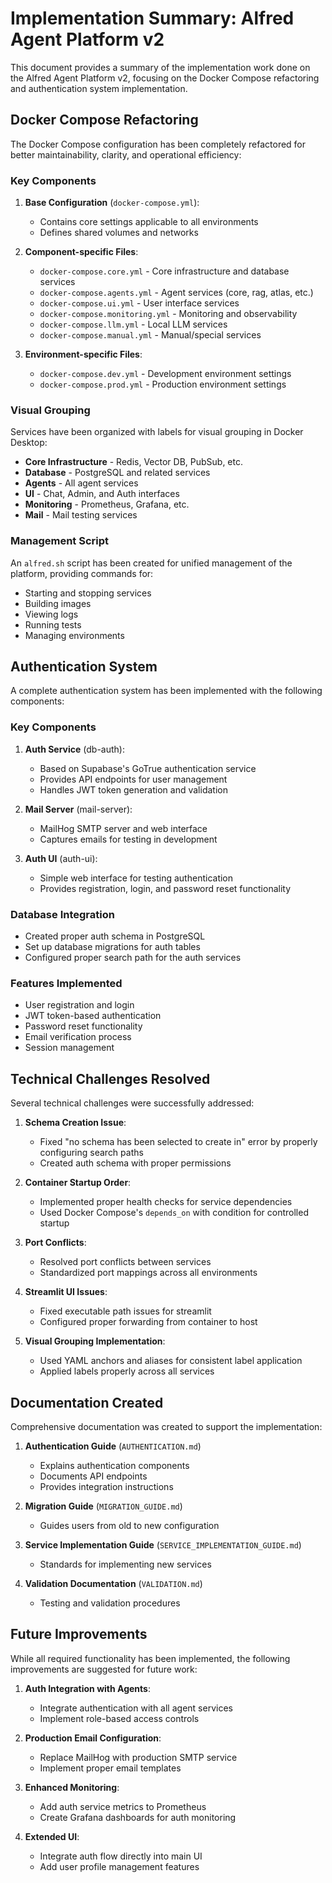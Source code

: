# Implementation Summary: Alfred Agent Platform v2

This document provides a summary of the implementation work done on the Alfred Agent Platform v2, focusing on the Docker Compose refactoring and authentication system implementation.

## Docker Compose Refactoring

The Docker Compose configuration has been completely refactored for better maintainability, clarity, and operational efficiency:

### Key Components

1. **Base Configuration** (`docker-compose.yml`):
   - Contains core settings applicable to all environments
   - Defines shared volumes and networks

2. **Component-specific Files**:
   - `docker-compose.core.yml` - Core infrastructure and database services
   - `docker-compose.agents.yml` - Agent services (core, rag, atlas, etc.)
   - `docker-compose.ui.yml` - User interface services
   - `docker-compose.monitoring.yml` - Monitoring and observability
   - `docker-compose.llm.yml` - Local LLM services
   - `docker-compose.manual.yml` - Manual/special services

3. **Environment-specific Files**:
   - `docker-compose.dev.yml` - Development environment settings
   - `docker-compose.prod.yml` - Production environment settings

### Visual Grouping

Services have been organized with labels for visual grouping in Docker Desktop:

- **Core Infrastructure** - Redis, Vector DB, PubSub, etc.
- **Database** - PostgreSQL and related services
- **Agents** - All agent services
- **UI** - Chat, Admin, and Auth interfaces
- **Monitoring** - Prometheus, Grafana, etc.
- **Mail** - Mail testing services

### Management Script

An `alfred.sh` script has been created for unified management of the platform, providing commands for:
- Starting and stopping services
- Building images
- Viewing logs
- Running tests
- Managing environments

## Authentication System

A complete authentication system has been implemented with the following components:

### Key Components

1. **Auth Service** (db-auth):
   - Based on Supabase's GoTrue authentication service
   - Provides API endpoints for user management
   - Handles JWT token generation and validation

2. **Mail Server** (mail-server):
   - MailHog SMTP server and web interface
   - Captures emails for testing in development

3. **Auth UI** (auth-ui):
   - Simple web interface for testing authentication
   - Provides registration, login, and password reset functionality

### Database Integration

- Created proper auth schema in PostgreSQL
- Set up database migrations for auth tables
- Configured proper search path for the auth services

### Features Implemented

- User registration and login
- JWT token-based authentication
- Password reset functionality
- Email verification process
- Session management

## Technical Challenges Resolved

Several technical challenges were successfully addressed:

1. **Schema Creation Issue**:
   - Fixed "no schema has been selected to create in" error by properly configuring search paths
   - Created auth schema with proper permissions

2. **Container Startup Order**:
   - Implemented proper health checks for service dependencies
   - Used Docker Compose's `depends_on` with condition for controlled startup

3. **Port Conflicts**:
   - Resolved port conflicts between services
   - Standardized port mappings across all environments

4. **Streamlit UI Issues**:
   - Fixed executable path issues for streamlit
   - Configured proper forwarding from container to host

5. **Visual Grouping Implementation**:
   - Used YAML anchors and aliases for consistent label application
   - Applied labels properly across all services

## Documentation Created

Comprehensive documentation was created to support the implementation:

1. **Authentication Guide** (`AUTHENTICATION.md`)
   - Explains authentication components
   - Documents API endpoints
   - Provides integration instructions

2. **Migration Guide** (`MIGRATION_GUIDE.md`)
   - Guides users from old to new configuration

3. **Service Implementation Guide** (`SERVICE_IMPLEMENTATION_GUIDE.md`)
   - Standards for implementing new services

4. **Validation Documentation** (`VALIDATION.md`)
   - Testing and validation procedures

## Future Improvements

While all required functionality has been implemented, the following improvements are suggested for future work:

1. **Auth Integration with Agents**:
   - Integrate authentication with all agent services
   - Implement role-based access controls

2. **Production Email Configuration**:
   - Replace MailHog with production SMTP service
   - Implement proper email templates

3. **Enhanced Monitoring**:
   - Add auth service metrics to Prometheus
   - Create Grafana dashboards for auth monitoring

4. **Extended UI**:
   - Integrate auth flow directly into main UI
   - Add user profile management features

